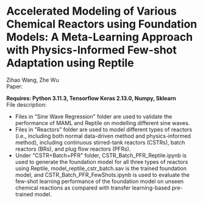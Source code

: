 # Accelerated Modeling of Various Chemical Reactors using Foundation Models: A Meta-Learning Approach with Physics-Informed Few-shot Adaptation using Reptile

Zihao Wang, Zhe Wu </br>
Paper:  </br>

**Requires: Python 3.11.3, Tensorflow Keras 2.13.0, Numpy, Sklearn** </br>
File description:
* Files in "Sine Wave Regression" folder are used to validate the performance of MAML and Reptile on modelling different sine waves. </br>
* Files in "Reactors" folder are used to model different types of reactors (i.e., including both normal data-driven method and physics-informed method), including continuous stirred-tank reactors (CSTRs), batch reactors (BRs), and plug flow reactors (PFRs). <br>
* Under "CSTR+Batch+PFR" folder, CSTR_Batch_PFR_Reptile.ipynb is used to generate the foundation model for all three types of reactors using Reptile,
  model_reptile_cstr_batch.sav is the trained foundation model, and CSTR_Batch_PFR_FewShots.ipynb is used to evaluate the few-shot learning performance
  of the foundation model on unseen chemical reactions as compared with transfer learning-based pre-trained model. </br>
